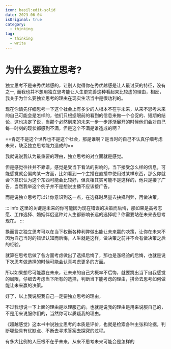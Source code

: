 ```yaml
---
icon: basil:edit-solid
date: 2023-06-04
isOriginal: true
category:
  - thinking
tag:
  - thinking
  - write
---
```


# 为什么要独立思考?

独立思考不是来秀优越感的，让别人觉得你在秀优越感是让人最讨厌的特征，没有之一, 而我也并不想用独立思考能让人生更完善这种看起来比较虚的理由，相反，我关于为什么要独立思考的理由在现实生活当中是很功利的。

现在你请先仔细思考一下这个社会上有多少的人根本不在乎未来，从来不思考未来的自己可能会是怎样的，他们只根据眼前的看到的信息来做一个仓促的、短期的结论，这也决定了说，当那个必然到来的未来一步一步逐渐展开的时候他们会对自己每一时刻的现状都感到不满，但是这个不满是谁造成的啊？

==肯定不是这个世界也不是这个社会，那是谁啊？是当时的自己不认真仔细考虑未来，缺乏独立思考能力造成的==

我就说说我认为最重要的理由，独立思考的对立面就是感觉。

但是感觉往往并不靠谱，感觉是受当下看法的影响的，当下接受怎么样的信息，可能感觉就会偏向某一方面，比如看到一个主播在直播中使用过某样东西，那么你就会下意识认为这个东西可能会比较好，但真相其实可能不是这样的，他只是接了广告，当然我举这个例子并不是想说主播不应该接广告。

而是说独立思考可以让你意识到这一点，在选择时尽量去抉择利弊，再做决策。

::: info
这里的关键是未来的你可能因为现在错误的决策而后悔，那如果是高考志愿、工作选择、婚姻伴侣这种对人生都影响长远的选择呢？你需要站在未来去思考现在。
:::

换而言之独立思考可以在当下权衡各种利弊做出能让未来赢的决策，让你在未来不因为自己当时的错误认知而后悔，人生就是这样，做决策之前并不会有做决策之后的经验。

就算在思考后做了各方面考虑做出了选择后悔了，那也是涨经验的后悔，也就是说下次思考做选择的时候可能会认真考虑更多的方面。

所以如果想尽可能赢在未来，让未来的自己大概率不后悔，就要跳出当下自我感觉的局限，仔细去考虑当下所有的选择，判断当下能考虑的理由，拼命去思考如何做能让未来赢的决策。

好了，以上我说服我自己一定要独立思考的理由，

不过我想说一下上面的理由是以理服己的。也就是说我的理由是用来说服自己的，不是用来说服你们的，当然你可以质疑我的理由。

《超越感觉》这本书中说独立思考的本质是评价，也就是检索各种主张和论据，判断哪些具有优缺点、不断去寻求答案去探究的过程。

有多大比例的人压根不在乎未来，从来不思考未来可能会是怎样的